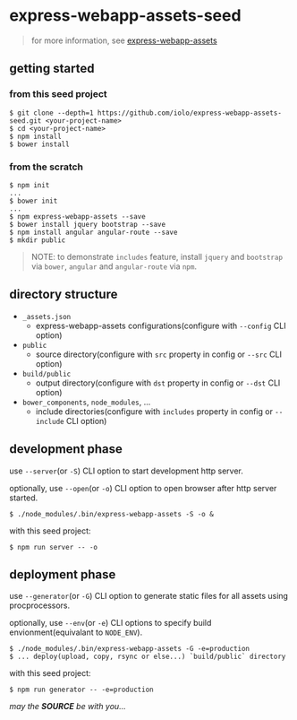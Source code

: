 express-webapp-assets-seed
==========================

>for more information, see [express-webapp-assets](http://github.com/iolo/express-webapp-assets)

getting started
---------------

### from this **seed** project

```
$ git clone --depth=1 https://github.com/iolo/express-webapp-assets-seed.git <your-project-name>
$ cd <your-project-name>
$ npm install
$ bower install
```

### from the scratch

```
$ npm init
...
$ bower init
...
$ npm express-webapp-assets --save
$ bower install jquery bootstrap --save
$ npm install angular angular-route --save
$ mkdir public
```

> NOTE: to demonstrate `includes` feature, install `jquery` and `bootstrap` via `bower`, `angular` and `angular-route` via `npm`.

directory structure
-------------------

* `_assets.json`
    - express-webapp-assets configurations(configure with `--config` CLI option)
* `public`
    - source directory(configure with `src` property in config or `--src` CLI option)
* `build/public`
    - output directory(configure with `dst` property in config or `--dst` CLI option)
* `bower_components`, `node_modules`, ...
    - include directories(configure with `includes` property in config or `--include` CLI option)

development phase
-----------------

use `--server`(or `-S`) CLI option to start development http server.

optionally, use `--open`(or `-o`) CLI option to open browser after http server started.

```
$ ./node_modules/.bin/express-webapp-assets -S -o &
```

with this seed project:
```
$ npm run server -- -o
```

deployment phase
----------------

use `--generator`(or `-G`) CLI option to generate static files for all assets using procprocessors.

optionally, use `--env`(or `-e`) CLI options to specify build envionment(equivalant to `NODE_ENV`).

```
$ ./node_modules/.bin/express-webapp-assets -G -e=production
$ ... deploy(upload, copy, rsync or else...) `build/public` directory
```

with this seed project:
```
$ npm run generator -- -e=production
```

*may the **SOURCE** be with you...*
